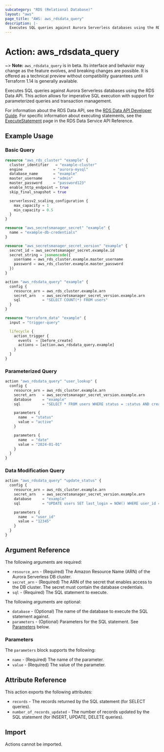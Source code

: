 ```yaml
---
subcategory: "RDS (Relational Database)"
layout: "aws"
page_title: "AWS: aws_rdsdata_query"
description: |-
  Executes SQL queries against Aurora Serverless databases using the RDS Data API.
---
```


# Action: aws_rdsdata_query

~> **Note:** `aws_rdsdata_query` is in beta. Its interface and behavior may change as the feature evolves, and breaking changes are possible. It is offered as a technical preview without compatibility guarantees until Terraform 1.14 is generally available.

Executes SQL queries against Aurora Serverless databases using the RDS Data API. This action allows for imperative SQL execution with support for parameterized queries and transaction management.

For information about the RDS Data API, see the [RDS Data API Developer Guide](https://docs.aws.amazon.com/AmazonRDS/latest/AuroraUserGuide/data-api.html). For specific information about executing statements, see the [ExecuteStatement](https://docs.aws.amazon.com/rdsdataservice/latest/APIReference/API_ExecuteStatement.html) page in the RDS Data Service API Reference.

## Example Usage

### Basic Query

```terraform
resource "aws_rds_cluster" "example" {
  cluster_identifier   = "example-cluster"
  engine              = "aurora-mysql"
  database_name       = "example"
  master_username     = "admin"
  master_password     = "password123"
  enable_http_endpoint = true
  skip_final_snapshot = true

  serverlessv2_scaling_configuration {
    max_capacity = 1
    min_capacity = 0.5
  }
}

resource "aws_secretsmanager_secret" "example" {
  name = "example-db-credentials"
}

resource "aws_secretsmanager_secret_version" "example" {
  secret_id = aws_secretsmanager_secret.example.id
  secret_string = jsonencode({
    username = aws_rds_cluster.example.master_username
    password = aws_rds_cluster.example.master_password
  })
}

action "aws_rdsdata_query" "example" {
  config {
    resource_arn = aws_rds_cluster.example.arn
    secret_arn   = aws_secretsmanager_secret_version.example.arn
    sql          = "SELECT COUNT(*) FROM users"
  }
}

resource "terraform_data" "example" {
  input = "trigger-query"

  lifecycle {
    action_trigger {
      events  = [before_create]
      actions = [action.aws_rdsdata_query.example]
    }
  }
}
```

### Parameterized Query

```terraform
action "aws_rdsdata_query" "user_lookup" {
  config {
    resource_arn = aws_rds_cluster.example.arn
    secret_arn   = aws_secretsmanager_secret_version.example.arn
    database     = "example"
    sql          = "SELECT * FROM users WHERE status = :status AND created_date > :date"

    parameters {
      name  = "status"
      value = "active"
    }

    parameters {
      name  = "date"
      value = "2024-01-01"
    }
  }
}
```

### Data Modification Query

```terraform
action "aws_rdsdata_query" "update_status" {
  config {
    resource_arn = aws_rds_cluster.example.arn
    secret_arn   = aws_secretsmanager_secret_version.example.arn
    database     = "example"
    sql          = "UPDATE users SET last_login = NOW() WHERE user_id = :user_id"

    parameters {
      name  = "user_id"
      value = "12345"
    }
  }
}
```

## Argument Reference

The following arguments are required:

* `resource_arn` - (Required) The Amazon Resource Name (ARN) of the Aurora Serverless DB cluster.
* `secret_arn` - (Required) The ARN of the secret that enables access to the DB cluster. The secret must contain the database credentials.
* `sql` - (Required) The SQL statement to execute.

The following arguments are optional:

* `database` - (Optional) The name of the database to execute the SQL statement against.
* `parameters` - (Optional) Parameters for the SQL statement. See [Parameters](#parameters) below.

### Parameters

The `parameters` block supports the following:

* `name` - (Required) The name of the parameter.
* `value` - (Required) The value of the parameter.

## Attribute Reference

This action exports the following attributes:

* `records` - The records returned by the SQL statement (for SELECT queries).
* `number_of_records_updated` - The number of records updated by the SQL statement (for INSERT, UPDATE, DELETE queries).

## Import

Actions cannot be imported.
